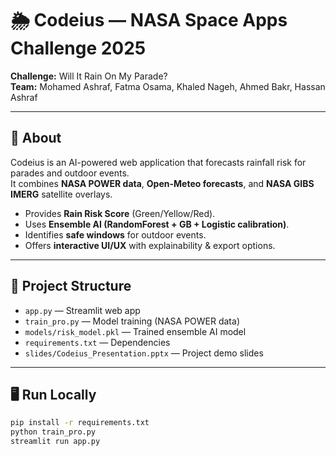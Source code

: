 # 🌦️ Codeius — NASA Space Apps Challenge 2025

**Challenge:** Will It Rain On My Parade?  
**Team:** Mohamed Ashraf, Fatma Osama, Khaled Nageh, Ahmed Bakr, Hassan Ashraf

---

## 🚀 About
Codeius is an AI-powered web application that forecasts rainfall risk for parades and outdoor events.  
It combines **NASA POWER data**, **Open-Meteo forecasts**, and **NASA GIBS IMERG** satellite overlays.  

- Provides **Rain Risk Score** (Green/Yellow/Red).  
- Uses **Ensemble AI (RandomForest + GB + Logistic calibration)**.  
- Identifies **safe windows** for outdoor events.  
- Offers **interactive UI/UX** with explainability & export options.  

---

## 📂 Project Structure
- `app.py` — Streamlit web app  
- `train_pro.py` — Model training (NASA POWER data)  
- `models/risk_model.pkl` — Trained ensemble AI model  
- `requirements.txt` — Dependencies  
- `slides/Codeius_Presentation.pptx` — Project demo slides  

---

## 🖥️ Run Locally
```bash
pip install -r requirements.txt
python train_pro.py
streamlit run app.py
